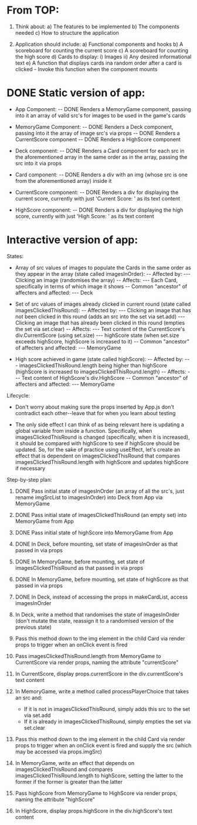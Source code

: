 # From TOP:

1. Think about:
    a) The features to be implemented
    b) The components needed
    c) How to structure the application

2. Application should include:
    a) Functional components and hooks
    b) A scoreboard for counting the current score
    c) A scoreboard for counting the high score
    d) Cards to display:
        i) Images
        ii) Any desired informational text
    e) A function that displays cards ina  random order after a card is clicked
        - Invoke this function when the component mounts

# DONE Static version of app:

- App Component:
    -- DONE Renders a MemoryGame component, passing into it an array of valid src's for images to be used in the game's cards

- MemoryGame Component:
    -- DONE Renders a Deck component, passing into it the array of image src's via props
    -- DONE Renders a CurrentScore component
    -- DONE Renders a HighScore component

- Deck component:
    -- DONE Renders a Card component for each src in the aforementioned array in the same order as in the array, passing the src into it via props

- Card component:
    -- DONE Renders a div with an img (whose src is one from the aforementioned array) inside it

- CurrentScore component:
    -- DONE Renders a div for displaying the current score, currently with just 'Current Score: ' as its text content

- HighScore component:
    -- DONE Renders a div for displaying the high score, currently with just 'High Score: ' as its text content

# Interactive version of app:

States:

- Array of src values of images to populate the Cards in the same order as they appear in the array (state called imagesInOrder):
    -- Affected by:
        --- Clicking an image (randomises the array)
    -- Affects:
        --- Each Card, specifically in terms of which image it shows
    -- Common "ancestor" of affecters and affected:
        --- Deck

- Set of src values of images already clicked in current round (state called imagesClickedThisRound):
    -- Affected by:
        --- Clicking an image that has not been clicked in this round (adds an src into the set via set.add)
        --- Clicking an image that has already been clicked in this round (empties the set via set.clear)
    -- Affects:
        --- Text content of the CurrentScore's div.CurrentScore (using set.size)
        --- highScore state (when set.size exceeds highScore, highScore is increased to it)
    -- Common "ancestor" of affecters and affected:
        --- MemoryGame

- High score achieved in game (state called highScore):
    -- Affected by:
        --- imagesClickedThisRound.length being higher than highScore (highScore is increased to imagesClickedThisRound.length)
    -- Affects:
        --- Text content of HighScore's div.HighScore
    -- Common "ancestor" of affecters and affected:
        --- MemoryGame

Lifecycle:

- Don't worry about making sure the props inserted by App.js don't contradict each other--leave that for when you learn about testing

- The only side effect I can think of as being relevant here is updating a global variable from inside a function. Specifically, when imagesClickedThisRound is changed (specifically, when it is increased), it should be compared with highScore to see if highScore should be updated. So, for the sake of practice using useEffect, let's create an effect that is dependent on imagesClickedThisRound that compares imagesClickedThisRound.length with highScore and updates highScore if necessary

Step-by-step plan:

1. DONE Pass initial state of imagesInOrder (an array of all the src's, just rename imgSrcList to imagesInOrder) into Deck from App via MemoryGame
2. DONE Pass initial state of imagesClickedThisRound (an empty set) into MemoryGame from App
3. DONE Pass initial state of highScore into MemoryGame from App

4. DONE In Deck, before mounting, set state of imagesInOrder as that passed in via props
5. DONE In MemoryGame, before mounting, set state of imagesClickedThisRound as that passed in via props
6. DONE In MemoryGame, before mounting, set state of highScore as that passed in via props

6. DONE In Deck, instead of accessing the props in makeCardList, access imagesInOrder
7. In Deck, write a method that randomises the state of imagesInOrder (don't mutate the state, reassign it to a randomised version of the previous state)
8. Pass this method down to the img element in the child Card via render props to trigger when an onClick event is fired

9. Pass imagesClickedThisRound.length from MemoryGame to CurrentScore via render props, naming the attribute "currentScore"
10. In CurrentScore, display props.currentScore in the div.currentScore's text content
11. In MemoryGame, write a method called processPlayerChoice that takes an src and:
    - If it is not in imagesClickedThisRound, simply adds this src to the set via set.add
    - If it is already in imagesClickedThisRound, simply empties the set via set.clear
12. Pass this method down to the img element in the child Card via render props to trigger when an onClick event is fired and supply the src (which may be accessed via props.imgSrc)
13. In MemoryGame, write an effect that depends on imagesClickedThisRound and compares imagesClickedThisRound.length to highScore, setting the latter to the former if the former is greater than the latter

14. Pass highScore from MemoryGame to HighScore via render props, naming the attribute "highScore"
15. In HighScore, display props.highScore in the div.highScore's text content